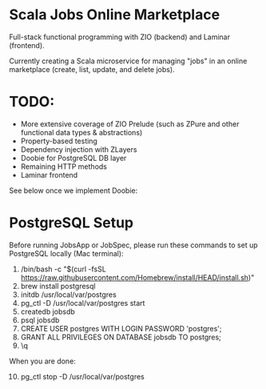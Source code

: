 # Scala Jobs Online Marketplace

Full-stack functional programming with ZIO (backend) and Laminar (frontend).

Currently creating a Scala microservice for managing "jobs" in an online marketplace (create, list, update, and delete jobs).

# TODO:

* More extensive coverage of ZIO Prelude (such as ZPure and other functional data types & abstractions)
* Property-based testing
* Dependency injection with ZLayers
* Doobie for PostgreSQL DB layer
* Remaining HTTP methods
* Laminar frontend

See below once we implement Doobie:

# PostgreSQL Setup

Before running JobsApp or JobSpec, please run these commands to set up PostgreSQL locally (Mac terminal):

1. /bin/bash -c "$(curl -fsSL https://raw.githubusercontent.com/Homebrew/install/HEAD/install.sh)"
2. brew install postgresql
3. initdb /usr/local/var/postgres
4. pg_ctl -D /usr/local/var/postgres start
5. createdb jobsdb
6. psql jobsdb
7. CREATE USER postgres WITH LOGIN PASSWORD 'postgres';
8. GRANT ALL PRIVILEGES ON DATABASE jobsdb TO postgres;
9. \q

When you are done:

10. pg_ctl stop -D /usr/local/var/postgres
